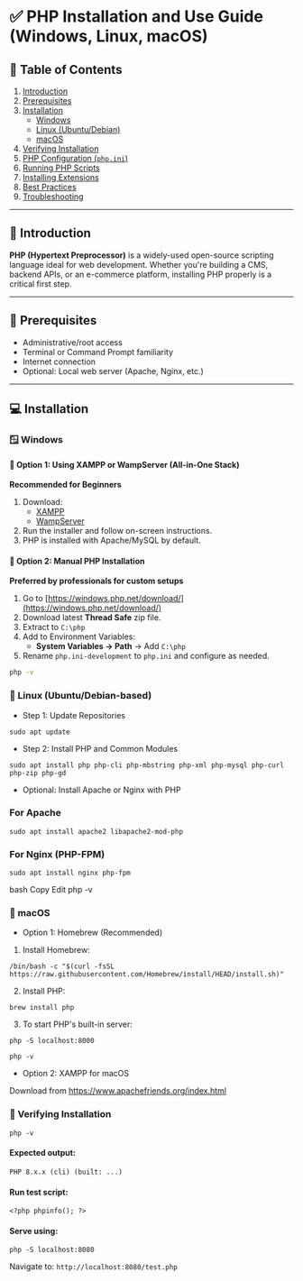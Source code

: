 # ✅ PHP Installation and Use Guide (Windows, Linux, macOS)

## 📌 Table of Contents
1. [Introduction](#introduction)
2. [Prerequisites](#prerequisites)
3. [Installation](#installation)
   - [Windows](#windows)
   - [Linux (Ubuntu/Debian)](#linux-ubuntudebian)
   - [macOS](#macos)
4. [Verifying Installation](#verifying-installation)
5. [PHP Configuration (`php.ini`)](#php-configuration-phpini)
6. [Running PHP Scripts](#running-php-scripts)
7. [Installing Extensions](#installing-extensions)
8. [Best Practices](#best-practices)
9. [Troubleshooting](#troubleshooting)

---

## 🧭 Introduction

**PHP (Hypertext Preprocessor)** is a widely-used open-source scripting language ideal for web development. Whether you're building a CMS, backend APIs, or an e-commerce platform, installing PHP properly is a critical first step.

---

## 🔧 Prerequisites

- Administrative/root access  
- Terminal or Command Prompt familiarity  
- Internet connection  
- Optional: Local web server (Apache, Nginx, etc.)

---

## 💻 Installation

### 🪟 Windows

#### 🔹 Option 1: Using **XAMPP** or **WampServer** (All-in-One Stack)

**Recommended for Beginners**

1. Download:
   - [XAMPP](https://www.apachefriends.org/)
   - [WampServer](https://www.wampserver.com/)
2. Run the installer and follow on-screen instructions.
3. PHP is installed with Apache/MySQL by default.

#### 🔹 Option 2: Manual PHP Installation

**Preferred by professionals for custom setups**

1. Go to [https://windows.php.net/download/](https://windows.php.net/download/)
2. Download latest **Thread Safe** zip file.
3. Extract to `C:\php`
4. Add to Environment Variables:
   - **System Variables → Path** → Add `C:\php`
5. Rename `php.ini-development` to `php.ini` and configure as needed.

```bash
php -v
```
### 🐧 Linux (Ubuntu/Debian-based)
-  Step 1: Update Repositories
```
sudo apt update
```
-  Step 2: Install PHP and Common Modules
```
sudo apt install php php-cli php-mbstring php-xml php-mysql php-curl php-zip php-gd

```
- Optional: Install Apache or Nginx with PHP

### For Apache
```
sudo apt install apache2 libapache2-mod-php
```

### For Nginx (PHP-FPM)
```
sudo apt install nginx php-fpm
```
bash
Copy
Edit
php -v

### 🍎 macOS
-  Option 1: Homebrew (Recommended)
1. Install Homebrew:

```
/bin/bash -c "$(curl -fsSL https://raw.githubusercontent.com/Homebrew/install/HEAD/install.sh)"
```
2. Install PHP:
```
brew install php
```
3. To start PHP's built-in server:
```
php -S localhost:8000
```
```
php -v
```
- Option 2: XAMPP for macOS

Download from https://www.apachefriends.org/index.html

### 🧪 Verifying Installation
```
php -v
```
#### Expected output:
```
PHP 8.x.x (cli) (built: ...)
```
#### Run test script:
```
<?php phpinfo(); ?>
```
#### Serve using:
```
php -S localhost:8080 
```
Navigate to: `http://localhost:8080/test.php`
